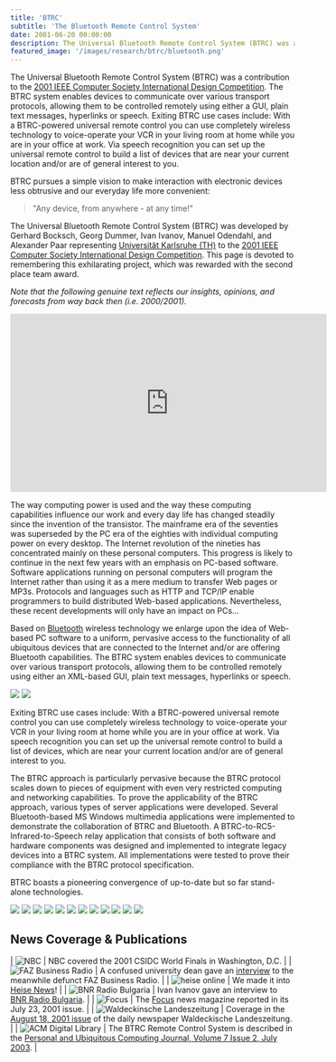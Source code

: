 ```yaml
---
title: 'BTRC'
subtitle: 'The Bluetooth Remote Control System'
date: 2001-06-20 00:00:00
description: The Universal Bluetooth Remote Control System (BTRC) was a contribution to the 2001 IEEE Computer Society International Design Competition.
featured_image: '/images/research/btrc/bluetooth.png'
---
```


The Universal Bluetooth Remote Control System (BTRC) was a contribution to the [2001 IEEE Computer Society International Design Competition](http://www.computer.org/portal/web/csidc/). The BTRC system enables devices to communicate over various transport protocols, allowing them to be controlled remotely using either a GUI, plain text messages, hyperlinks or speech. Exiting BTRC use cases include: With a BTRC-powered universal remote control you can use completely wireless technology to voice-operate your VCR in your living room at home while you are in your office at work. Via speech recognition you can set up the universal remote control to build a list of devices that are near your current location and/or are of general interest to you.

BTRC pursues a simple vision to make interaction with electronic devices less obtrusive and our everyday life more convenient:

> "Any device, from anywhere - at any time!"

The Universal Bluetooth Remote Control System (BTRC) was developed by Gerhard Bocksch, Georg Dummer, Ivan Ivanov, Manuel Odendahl, and Alexander Paar representing [Universität Karlsruhe (TH)](http://www.uni-karlsruhe.de/) to the [2001 IEEE Computer Society International Design Competition](http://www.computer.org/portal/web/csidc/). This page is devoted to remembering this exhilarating project, which was rewarded with the second place team award.

*Note that the following genuine text reflects our insights, opinions, and forecasts from way back then (i.e. 2000/2001).*

<iframe width="560" height="315" src="https://www.youtube.com/embed/eIqYFvPLGvU" frameborder="0" allow="accelerometer; autoplay; encrypted-media; gyroscope; picture-in-picture" allowfullscreen></iframe>

The way computing power is used and the way these computing capabilities influence our work and every day life has changed steadily since the invention of the transistor. The mainframe era of the seventies was superseded by the PC era of the eighties with individual computing power on every desktop. The Internet revolution of the nineties has concentrated mainly on these personal computers. This progress is likely to continue in the next few years with an emphasis on PC-based software. Software applications running on personal computers will program the Internet rather than using it as a mere medium to transfer Web pages or MP3s. Protocols and languages such as HTTP and TCP/IP enable programmers to build distributed Web-based applications. Nevertheless, these recent developments will only have an impact on PCs...

Based on [Bluetooth](http://www.bluetooth.com/) wireless technology we enlarge upon the idea of Web-based PC software to a uniform, pervasive access to the functionality of all ubiquitous devices that are connected to the Internet and/or are offering Bluetooth capabilities. The BTRC system enables devices to communicate over various transport protocols, allowing them to be controlled remotely using either an XML-based GUI, plain text messages, hyperlinks or speech.

<div class="gallery" data-columns="1">
	<img src="/images/research/btrc/btrc-system.jpg">
	<img src="/images/research/btrc/btrc.jpg">
</div>

Exiting BTRC use cases include: With a BTRC-powered universal remote control you can use completely wireless technology to voice-operate your VCR in your living room at home while you are in your office at work. Via speech recognition you can set up the universal remote control to build a list of devices, which are near your current location and/or are of general interest to you.

The BTRC approach is particularly pervasive because the BTRC protocol scales down to pieces of equipment with even very restricted computing and networking capabilities. To prove the applicability of the BTRC approach, various types of server applications were developed. Several Bluetooth-based MS Windows multimedia applications were implemented to demonstrate the collaboration of BTRC and Bluetooth. A BTRC-to-RC5-Infrared-to-Speech relay application that consists of both software and hardware components was designed and implemented to integrate legacy devices into a BTRC system. All implementations were tested to prove their compliance with the BTRC protocol specification.

BTRC boasts a pioneering convergence of up-to-date but so far stand-alone technologies.

<div class="gallery" data-columns="1">
	<img src="/images/research/btrc/IMG_2236.jpg">
	<img src="/images/research/btrc/IMG_2256.jpg">
	<img src="/images/research/btrc/IMG_2257.jpg">
	<img src="/images/research/btrc/IMG_2260.jpg">
	<img src="/images/research/btrc/IMG_2261.jpg">
	<img src="/images/research/btrc/IMG_2264.jpg">
	<img src="/images/research/btrc/IMG_2265.jpg">
	<img src="/images/research/btrc/IMG_2283.jpg">
	<img src="/images/research/btrc/IMG_2284.jpg">
	<img src="/images/research/btrc/IMG_2340.jpg">
	<img src="/images/research/btrc/IMG_2342.jpg">
	<img src="/images/research/btrc/IMG_2343.jpg">
</div>

## News Coverage & Publications

| ![NBC](/images/research/btrc/nbc.gif) | NBC covered the 2001 CSIDC World Finals in Washington, D.C. |
| ![FAZ Business Radio](/images/research/btrc/faz.png) | A confused university dean gave an [interview](/audio/btrc_on_faz-business-radio.mp3) to the meanwhile defunct FAZ Business Radio. |
| ![heise online](/images/research/btrc/heise.png) | We made it into [Heise News](http://www.heise.de/newsticker/meldung/Handy-steuert-Stereoanlage-via-Bluetooth-37649.html)! |
| ![BNR Radio Bulgaria](/images/research/btrc/bnr.png) | Ivan Ivanov gave an interview to [BNR Radio Bulgaria](http://www.nationalradio.bg/). |
| ![Focus](/images/research/btrc/focus.png) | The [Focus](http://www.focus.de/magazin/) news magazine reported in its July 23, 2001 issue. |
| ![Waldeckinsche Landeszeitung](/images/research/btrc/wlz.png) | Coverage in the [August 18, 2001 issue](http://www.wlz-fz.de/schlagzeilen.asp?ID=6520) of the daily newspaper Waldeckische Landeszeitung. |
| ![ACM Digital Library](/images/research/btrc/acmdl.png) | The BTRC Remote Control System is described in the [Personal and Ubiquitous Computing Journal, Volume 7 Issue 2, July 2003](http://portal.acm.org/citation.cfm?id=950499). |
